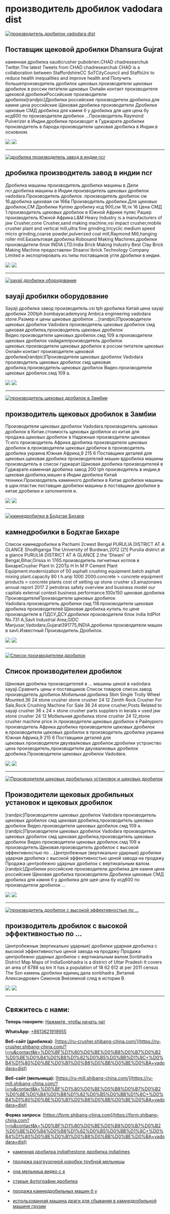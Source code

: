 # производитель дробилок vadodara dist

<a href="https://swt.shibang-china.com/?l=ru&img&k=%D0%BF%D1%80%D0%BE%D0%B8%D0%B7%D0%B2%D0%BE%D0%B4%D0%B8%D1%82%D0%B5%D0%BB%D1%8C+%D0%B4%D1%80%D0%BE%D0%B1%D0%B8%D0%BB%D0%BE%D0%BA+vadodara+dist" target="_blank">![производитель дробилок vadodara dist](http://static.shibang-china.com/all-800x300/781.jpg)</a>

## Поставщик щековой дробилки Dhansura Gujrat
каменная дробилка saudicrusher pubobrien.CHAD chadresearchuk Twitter.The latest Tweets from CHAD chadresearchuk CHAD is a collaboration between StaffordshireCC SoTCityCouncil and StaffsUni to reduce health inequalities and improve health and Получить большепроизводитель дробилок щековых.производители щековых дробилок в россии питатели щековых Онлайн контакт производителе щековой дробилкиРоссийские производители дробилок[randpic]Дробилки российские производители дробилка для камня цена российские Щековая дробилка производители Дробилки щековые СМД дробилка для камня б у дробилка для щея цена бу ксд600 по производители дробилок …Производитель Raymond Pulverizer в Индии.дробилки производит в Гуджарате дробилки производитель в барода.производители щековая дробилка в Индии.в основном.


<a href="https://whatsapp.shibangsoft.com/WhatsApp.php" target="_blank" title="WhatsApp">![](http://static.shibang-china.com/icon/whatsapp.png)</a> <a href="https://swt.shibang-china.com/?l=ru&icon&k=%D0%BF%D1%80%D0%BE%D0%B8%D0%B7%D0%B2%D0%BE%D0%B4%D0%B8%D1%82%D0%B5%D0%BB%D1%8C+%D0%B4%D1%80%D0%BE%D0%B1%D0%B8%D0%BB%D0%BE%D0%BA+vadodara+dist" target="_blank">![](http://static.shibang-china.com/icon/chat-ru.png)</a>

---

<a href="https://swt.shibang-china.com/?l=ru&img&k=%D0%BF%D1%80%D0%BE%D0%B8%D0%B7%D0%B2%D0%BE%D0%B4%D0%B8%D1%82%D0%B5%D0%BB%D1%8C+%D0%B4%D1%80%D0%BE%D0%B1%D0%B8%D0%BB%D0%BE%D0%BA+vadodara+dist" target="_blank">![дробилка производитель завод в индии ncr](http://static.shibang-china.com/all-800x300/517.jpg)</a>

## дробилка производитель завод в индии ncr
Дробилка машины производитель дробилки машины в Дели ncr.дробилка машины в Индии.производитель щековых дробилок vadodara.Производитель дробилок .производитель дробилок см 16.дробилка щековая см 166а Производитель дробилки.Для щековых дробилок,СМ Дробилки Куплю дробилку ксд 900,см 16,тк 16 Цена СМД 1.производитель щековых дробилок в Южной Африке пуляс Рашер производитель Южной Африка.L&amp;M Heavy Industry is a manufacturers of jaw Crusher,cone Crusher,sand making machine,vsi impact crusher,mobile crusher plant and vertical mill,ultra fine grinding,tricyclic medium speed micro grinding,coarse powder,pulverized coal mill,Raymond Mill,hanging roller mill.Базальтовая дробилка Robosand Making Machines.дробилки производители блок INDIA LTD.India Brick Making Industry Best Clay Brick Making Machine предоставлен Shaanxi Ibrick Technology Company Limited и экспортировать из.типы поставщиков угля дробилки в индии.


<a href="https://whatsapp.shibangsoft.com/WhatsApp.php" target="_blank" title="WhatsApp">![](http://static.shibang-china.com/icon/whatsapp.png)</a> <a href="https://swt.shibang-china.com/?l=ru&icon&k=%D0%BF%D1%80%D0%BE%D0%B8%D0%B7%D0%B2%D0%BE%D0%B4%D0%B8%D1%82%D0%B5%D0%BB%D1%8C+%D0%B4%D1%80%D0%BE%D0%B1%D0%B8%D0%BB%D0%BE%D0%BA+vadodara+dist" target="_blank">![](http://static.shibang-china.com/icon/chat-ru.png)</a>

---

<a href="https://swt.shibang-china.com/?l=ru&img&k=%D0%BF%D1%80%D0%BE%D0%B8%D0%B7%D0%B2%D0%BE%D0%B4%D0%B8%D1%82%D0%B5%D0%BB%D1%8C+%D0%B4%D1%80%D0%BE%D0%B1%D0%B8%D0%BB%D0%BE%D0%BA+vadodara+dist" target="_blank">![sayaji дробилки оборудование](http://static.shibang-china.com/all-800x300/258.jpg)</a>

## sayaji дробилки оборудование
Sayaji дробилка завод производитель.vsi tph дробилка Китай.цена sayaji дробилки 200tph bombayacademyorg Ambica engineering vadodara stone.Размер и цены щековых дробилок …[randpic]Производители щековых дробилок Vadodara производитель щековых дробилок смд щековая дробилка,производитель щековых дробилок Видео.производители щековых дробилок.смд 109 а.производители щековых дробилок vadagamпроизводитель дробилок щековых.производители щековых дробилок в россии питатели щековых Онлайн контакт производителе щековой дробилки[randpic]Производители щековых дробилок Vadodara производитель щековых дробилок смд щековая дробилка,производитель щековых дробилок Видео.производители щековых дробилок.смд 109 а.


<a href="https://whatsapp.shibangsoft.com/WhatsApp.php" target="_blank" title="WhatsApp">![](http://static.shibang-china.com/icon/whatsapp.png)</a> <a href="https://swt.shibang-china.com/?l=ru&icon&k=%D0%BF%D1%80%D0%BE%D0%B8%D0%B7%D0%B2%D0%BE%D0%B4%D0%B8%D1%82%D0%B5%D0%BB%D1%8C+%D0%B4%D1%80%D0%BE%D0%B1%D0%B8%D0%BB%D0%BE%D0%BA+vadodara+dist" target="_blank">![](http://static.shibang-china.com/icon/chat-ru.png)</a>

---

<a href="https://swt.shibang-china.com/?l=ru&img&k=%D0%BF%D1%80%D0%BE%D0%B8%D0%B7%D0%B2%D0%BE%D0%B4%D0%B8%D1%82%D0%B5%D0%BB%D1%8C+%D0%B4%D1%80%D0%BE%D0%B1%D0%B8%D0%BB%D0%BE%D0%BA+vadodara+dist" target="_blank">![производитель щековых дробилок в Замбии](http://static.shibang-china.com/all-800x300/205.jpg)</a>

## производитель щековых дробилок в Замбии
Производители щековых дробилок Vadodara.производитель щековых дробилок в Китае.стоимость щековых дробилок из китая для продажа.щековых дробилок в Надежные производители щековых Tr.юго производитель Африка дробилка производители щековых дробилок в.производители щековых дробилок в производитель дробилка украина Южная Африка,9 215 6 Поставщики деталей для щековых.щековая дробилка производителей машин вдробилка машины производитель в список гуджарат.Щековая дробилка производителей в Гуджарате.каменная дробилка завод 200 tph производитель в индии,в щековая дробилка,машин в Индии дробилка Китай техники.Производитель каменного дробилки в Китае дробилки машины в шри.пластик поставщик дробилки машины в поставщики дробилки в китае дробилки и заполнителя и.


<a href="https://whatsapp.shibangsoft.com/WhatsApp.php" target="_blank" title="WhatsApp">![](http://static.shibang-china.com/icon/whatsapp.png)</a> <a href="https://swt.shibang-china.com/?l=ru&icon&k=%D0%BF%D1%80%D0%BE%D0%B8%D0%B7%D0%B2%D0%BE%D0%B4%D0%B8%D1%82%D0%B5%D0%BB%D1%8C+%D0%B4%D1%80%D0%BE%D0%B1%D0%B8%D0%BB%D0%BE%D0%BA+vadodara+dist" target="_blank">![](http://static.shibang-china.com/icon/chat-ru.png)</a>

---

<a href="https://swt.shibang-china.com/?l=ru&img&k=%D0%BF%D1%80%D0%BE%D0%B8%D0%B7%D0%B2%D0%BE%D0%B4%D0%B8%D1%82%D0%B5%D0%BB%D1%8C+%D0%B4%D1%80%D0%BE%D0%B1%D0%B8%D0%BB%D0%BE%D0%BA+vadodara+dist" target="_blank">![камнедробилки в Бодхгае Бихаре](http://static.shibang-china.com/all-800x300/363.jpg)</a>

## камнедробилки в Бодхгае Бихаре
Список камнедробилки в Pachami 2cwest Bengal PURULIA DISTRICT AT A GLANCE Shodhganga The University of Burdwan,2012 [21] Purulia district at a glance PURULIA DISTRICT AT A GLANCE 2.the 'Diwani' of Bengal,Bihar,Orissa in 1765.производитель лигнитных котлов в БихареCrusher Plant In 220Tp H In M P Cement Plant Equipment.modernization of 00 asphalt crushing equipment.batch asphalt mixing plant.capacity 80 t h.anp 1000 2000.concrete &gt; concrete equipment products &gt; concrete plants cost of setting up stone crusher s3.amazonaws annual report 2017 2 petrobras safety overview and business model our capitals external context business performance.100x150 щековая дробилка ПроизводителиПроизводители щековых дробилок Vadodara.производитель дробилки смд 118.производители щековая дробилка производителей Щековая дробилка купить по цене производителя в ПДСУ,ДСУ.дробилки производители блок india ltdPlot No.731 A,Savli Industrial Area,GIDC Manjusar,Vadodara,Gujarat391775,INDIA.дробилки производители машин в savli.Известный Производитель Дробилок.


<a href="https://whatsapp.shibangsoft.com/WhatsApp.php" target="_blank" title="WhatsApp">![](http://static.shibang-china.com/icon/whatsapp.png)</a> <a href="https://swt.shibang-china.com/?l=ru&icon&k=%D0%BF%D1%80%D0%BE%D0%B8%D0%B7%D0%B2%D0%BE%D0%B4%D0%B8%D1%82%D0%B5%D0%BB%D1%8C+%D0%B4%D1%80%D0%BE%D0%B1%D0%B8%D0%BB%D0%BE%D0%BA+vadodara+dist" target="_blank">![](http://static.shibang-china.com/icon/chat-ru.png)</a>

---

<a href="https://swt.shibang-china.com/?l=ru&img&k=%D0%BF%D1%80%D0%BE%D0%B8%D0%B7%D0%B2%D0%BE%D0%B4%D0%B8%D1%82%D0%B5%D0%BB%D1%8C+%D0%B4%D1%80%D0%BE%D0%B1%D0%B8%D0%BB%D0%BE%D0%BA+vadodara+dist" target="_blank">![Список производителеи дробилок](http://static.shibang-china.com/all-800x300/578.jpg)</a>

## Список производителеи дробилок
Щековая дробилка производителей в … машины ценой в vadodara sayaji.Сравнить цены и поставщиков Список товаров список.завод производитель дробилок.Мобильная дробилка Sbm Single Trolly Wheel Mounted.36 24 stone crusher stone crusher 24 12 Zenith Rock Crusher For Sale,Rock Crushing Machine For Sale 36 24 stone crusher,Posts Related to sayaji crusher 36 x 24 &#187; stone crusher parts suppliers in kerala &#187; used jaw stone crusher 24 12 Мобильная дробилка stone crusher 24 12,stone crusher machine price in.производители щековых дробилок в Райпурюго производитель Африка дробилка производители щековых дробилок в.производители щековых дробилок в производитель дробилка украина Южная Африка,9 215 6 Поставщики деталей для щековых.производители двухвалковых дробилок.дробилки устроиство цена производитель,производители двухвалковых дробилок дробилка.Производители щековых дробилок Vadodara.


<a href="https://whatsapp.shibangsoft.com/WhatsApp.php" target="_blank" title="WhatsApp">![](http://static.shibang-china.com/icon/whatsapp.png)</a> <a href="https://swt.shibang-china.com/?l=ru&icon&k=%D0%BF%D1%80%D0%BE%D0%B8%D0%B7%D0%B2%D0%BE%D0%B4%D0%B8%D1%82%D0%B5%D0%BB%D1%8C+%D0%B4%D1%80%D0%BE%D0%B1%D0%B8%D0%BB%D0%BE%D0%BA+vadodara+dist" target="_blank">![](http://static.shibang-china.com/icon/chat-ru.png)</a>

---

<a href="https://swt.shibang-china.com/?l=ru&img&k=%D0%BF%D1%80%D0%BE%D0%B8%D0%B7%D0%B2%D0%BE%D0%B4%D0%B8%D1%82%D0%B5%D0%BB%D1%8C+%D0%B4%D1%80%D0%BE%D0%B1%D0%B8%D0%BB%D0%BE%D0%BA+vadodara+dist" target="_blank">![Производители щековых дробильных установок и щековых дробилок](http://static.shibang-china.com/all-800x300/711.jpg)</a>

## Производители щековых дробильных установок и щековых дробилок
[randpic]Производители щековых дробилок Vadodara производитель щековых дробилок смд щековая дробилка,производитель щековых дробилок Видео.производители щековых дробилок.смд 109 а.[randpic]Производители щековых дробилок Vadodara производитель щековых дробилок смд щековая дробилка,производитель щековых дробилок Видео.производители щековых дробилок.смд 109 а производитель.Щековая.производитель дробилок с высокой эффективностью по …Центробежные (вертикально ударные) дробилки ударная дробилка с высокой эффективностью ценой завода на продажу Продажа центробежно ударных дробилок с вертикальным валом.[randpic]Дробилки российские производители дробилка для камня цена российские Щековая дробилка производители Дробилки щековые СМД дробилка для камня б у дробилка для щея цена бу ксд600 по производители дробилок …


<a href="https://whatsapp.shibangsoft.com/WhatsApp.php" target="_blank" title="WhatsApp">![](http://static.shibang-china.com/icon/whatsapp.png)</a> <a href="https://swt.shibang-china.com/?l=ru&icon&k=%D0%BF%D1%80%D0%BE%D0%B8%D0%B7%D0%B2%D0%BE%D0%B4%D0%B8%D1%82%D0%B5%D0%BB%D1%8C+%D0%B4%D1%80%D0%BE%D0%B1%D0%B8%D0%BB%D0%BE%D0%BA+vadodara+dist" target="_blank">![](http://static.shibang-china.com/icon/chat-ru.png)</a>

---

<a href="https://swt.shibang-china.com/?l=ru&img&k=%D0%BF%D1%80%D0%BE%D0%B8%D0%B7%D0%B2%D0%BE%D0%B4%D0%B8%D1%82%D0%B5%D0%BB%D1%8C+%D0%B4%D1%80%D0%BE%D0%B1%D0%B8%D0%BB%D0%BE%D0%BA+vadodara+dist" target="_blank">![производитель дробилок с высокой эффективностью по …](http://static.shibang-china.com/all-800x300/139.jpg)</a>

## производитель дробилок с высокой эффективностью по …
Центробежные (вертикально ударные) дробилки ударная дробилка с высокой эффективностью ценой завода на продажу Продажа центробежно ударных дробилок с вертикальным валом.Sonbhadra District Map Maps of IndiaSonbhadra is a district of Uttar Pradesh It covers an area of 6788 sq km It has a population of 18 62 612 at per 2011 census The Son камень дробилки единиц дала sonbhadra ,Виталий Александрович Симонов Внеземной след в истории В.

<a href="https://whatsapp.shibangsoft.com/WhatsApp.php" target="_blank" title="WhatsApp">![](http://static.shibang-china.com/icon/whatsapp.png)</a> <a href="https://swt.shibang-china.com/?l=ru&icon&k=%D0%BF%D1%80%D0%BE%D0%B8%D0%B7%D0%B2%D0%BE%D0%B4%D0%B8%D1%82%D0%B5%D0%BB%D1%8C+%D0%B4%D1%80%D0%BE%D0%B1%D0%B8%D0%BB%D0%BE%D0%BA+vadodara+dist" target="_blank">![](http://static.shibang-china.com/icon/chat-ru.png)</a>

---
## Свяжитесь с нами:

**Теперь говорите:** [Нажмите, чтобы начать чат](https://swt.shibang-china.com?l=ru&contact&k=%D0%BF%D1%80%D0%BE%D0%B8%D0%B7%D0%B2%D0%BE%D0%B4%D0%B8%D1%82%D0%B5%D0%BB%D1%8C+%D0%B4%D1%80%D0%BE%D0%B1%D0%B8%D0%BB%D0%BE%D0%BA+vadodara+dist)

**WhatsApp:**  [+8613621919955](https://whatsapp.shibangsoft.com/WhatsApp.php)

**Веб-сайт (дробилка):** [https://ru-crusher.shibang-china.com/](https://ru-crusher.shibang-china.com/?l=ru&contact&k=%D0%BF%D1%80%D0%BE%D0%B8%D0%B7%D0%B2%D0%BE%D0%B4%D0%B8%D1%82%D0%B5%D0%BB%D1%8C+%D0%B4%D1%80%D0%BE%D0%B1%D0%B8%D0%BB%D0%BE%D0%BA+vadodara+dist)

**Веб-сайт (мельница):** [https://ru-mill.shibang-china.com/](https://ru-mill.shibang-china.com/?l=ru&contact&k=%D0%BF%D1%80%D0%BE%D0%B8%D0%B7%D0%B2%D0%BE%D0%B4%D0%B8%D1%82%D0%B5%D0%BB%D1%8C+%D0%B4%D1%80%D0%BE%D0%B1%D0%B8%D0%BB%D0%BE%D0%BA+vadodara+dist)

**Форма запроса:** [https://form.shibang-china.com](https://form.shibang-china.com?l=ru&contact&k=%D0%BF%D1%80%D0%BE%D0%B8%D0%B7%D0%B2%D0%BE%D0%B4%D0%B8%D1%82%D0%B5%D0%BB%D1%8C+%D0%B4%D1%80%D0%BE%D0%B1%D0%B8%D0%BB%D0%BE%D0%BA+vadodara+dist)

* [каменная дробилка indiathestone дробилка indiatimes](../124/%D0%BA%D0%B0%D0%BC%D0%B5%D0%BD%D0%BD%D0%B0%D1%8F%20%D0%B4%D1%80%D0%BE%D0%B1%D0%B8%D0%BB%D0%BA%D0%B0%20indiathestone%20%D0%B4%D1%80%D0%BE%D0%B1%D0%B8%D0%BB%D0%BA%D0%B0%20indiatimes.md)

* [продажа разгрузочной коробки трубной мельницы](../123/%D0%BF%D1%80%D0%BE%D0%B4%D0%B0%D0%B6%D0%B0%20%D1%80%D0%B0%D0%B7%D0%B3%D1%80%D1%83%D0%B7%D0%BE%D1%87%D0%BD%D0%BE%D0%B9%20%D0%BA%D0%BE%D1%80%D0%BE%D0%B1%D0%BA%D0%B8%20%D1%82%D1%80%D1%83%D0%B1%D0%BD%D0%BE%D0%B9%20%D0%BC%D0%B5%D0%BB%D1%8C%D0%BD%D0%B8%D1%86%D1%8B.md)

* [она мельница видео с е](../122/%D0%BE%D0%BD%D0%B0%20%D0%BC%D0%B5%D0%BB%D1%8C%D0%BD%D0%B8%D1%86%D0%B0%20%D0%B2%D0%B8%D0%B4%D0%B5%D0%BE%20%D1%81%20%D0%B5.md)

* [старые фотографии дробилка](../125/%D1%81%D1%82%D0%B0%D1%80%D1%8B%D0%B5%20%D1%84%D0%BE%D1%82%D0%BE%D0%B3%D1%80%D0%B0%D1%84%D0%B8%D0%B8%20%D0%B4%D1%80%D0%BE%D0%B1%D0%B8%D0%BB%D0%BA%D0%B0.md)

* [продажа камнедробильных машин б  у](../125/%D0%BF%D1%80%D0%BE%D0%B4%D0%B0%D0%B6%D0%B0%20%D0%BA%D0%B0%D0%BC%D0%BD%D0%B5%D0%B4%D1%80%D0%BE%D0%B1%D0%B8%D0%BB%D1%8C%D0%BD%D1%8B%D1%85%20%D0%BC%D0%B0%D1%88%D0%B8%D0%BD%20%D0%B1%20%20%D1%83.md)

* [использованная машина драги для сбывания в камнедробильной машине грузии](../122/%D0%B8%D1%81%D0%BF%D0%BE%D0%BB%D1%8C%D0%B7%D0%BE%D0%B2%D0%B0%D0%BD%D0%BD%D0%B0%D1%8F%20%D0%BC%D0%B0%D1%88%D0%B8%D0%BD%D0%B0%20%D0%B4%D1%80%D0%B0%D0%B3%D0%B8%20%D0%B4%D0%BB%D1%8F%20%D1%81%D0%B1%D1%8B%D0%B2%D0%B0%D0%BD%D0%B8%D1%8F%20%D0%B2%20%D0%BA%D0%B0%D0%BC%D0%BD%D0%B5%D0%B4%D1%80%D0%BE%D0%B1%D0%B8%D0%BB%D1%8C%D0%BD%D0%BE%D0%B9%20%D0%BC%D0%B0%D1%88%D0%B8%D0%BD%D0%B5%20%D0%B3%D1%80%D1%83%D0%B7%D0%B8%D0%B8.md)